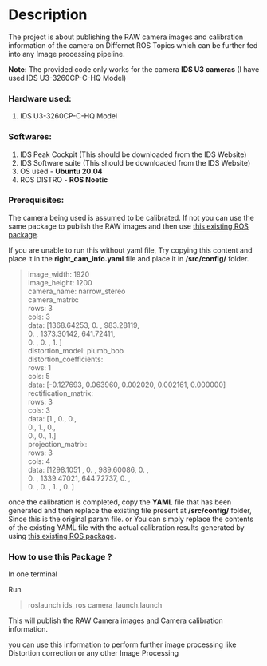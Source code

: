 # Description
The project is about publishing the RAW camera images and calibration information of the camera on Differnet ROS Topics which can be further fed into any Image processing pipeline.

**Note:** The provided code only works for the camera **IDS U3 cameras** (I have used IDS U3-3260CP-C-HQ Model)

### Hardware used:
1. IDS U3-3260CP-C-HQ Model

### Softwares:
1. IDS Peak Cockpit (This should be downloaded from the IDS Website)
2. IDS Software suite (This should be downloaded from the IDS Website)
3. OS used - **Ubuntu 20.04**
4. ROS DISTRO - **ROS Noetic**

### Prerequisites:
The camera being used is assumed to be calibrated. If not you can use the same package to publish the RAW images and then use [this existing ROS package](http://wiki.ros.org/camera_calibration).

If you are unable to run this without yaml file, Try copying this content and place it in the **right_cam_info.yaml** file and place it in **/src/config/** folder.


>image_width: 1920  
>image_height: 1200  
>camera_name: narrow_stereo  
>camera_matrix:  
>  rows: 3  
>  cols: 3  
>  data: [1368.64253,    0.     ,  983.28119,  
>            0.     , 1373.30142,  641.72411,  
>            0.     ,    0.     ,    1.     ]  
>distortion_model: plumb_bob  
>distortion_coefficients:  
>  rows: 1  
>  cols: 5  
>  data: [-0.127693, 0.063960, 0.002020, 0.002161, 0.000000]  
>rectification_matrix:  
>  rows: 3  
>  cols: 3  
>  data: [1., 0., 0.,  
>         0., 1., 0.,  
>         0., 0., 1.]  
>projection_matrix:  
>  rows: 3  
>  cols: 4  
>  data: [1298.1051 ,    0.     ,  989.60086,    0.     ,  
>           0.     , 1339.47021,  644.72737,    0.     ,  
>            0.     ,    0.     ,    1.     ,    0.     ]  


once the calibration is completed, copy the **YAML** file that has been generated and then replace the existing file present at **/src/config/** folder, Since this is the original param file.
or You can simply replace the contents of the existing YAML file with the actual calibration results generated by using [this existing ROS package](http://wiki.ros.org/camera_calibration).

### How to use this Package ?

In one terminal 

Run 
> roslaunch ids_ros camera_launch.launch

This will publish the RAW Camera images and Camera calibration information.

you can use this information to perform further image processing like Distortion correction or any other Image Processing
